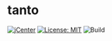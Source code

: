 # tanto
[![jCenter](https://api.bintray.com/packages/kdk96/maven/tanto/images/download.svg)](https://bintray.com/kdk96/maven/tanto/_latestVersion)
[![License: MIT](https://img.shields.io/badge/License-MIT-yellow.svg)](https://opensource.org/licenses/MIT)
![Build](https://github.com/kdk96/tanto/workflows/Build/badge.svg)
